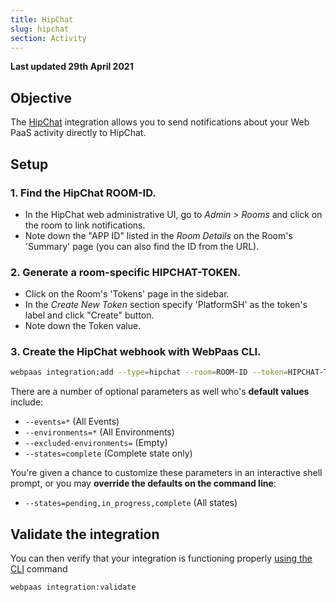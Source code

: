 ```yaml
---
title: HipChat
slug: hipchat
section: Activity
---
```


**Last updated 29th April 2021**


## Objective  

The [HipChat](https://hipchat.com) integration allows you to send notifications about your Web PaaS activity directly to HipChat.

## Setup

### 1. Find the HipChat ROOM-ID.

* In the HipChat web administrative UI, go to _Admin > Rooms_ and click on the room to link notifications.
* Note down the "APP ID" listed in the _Room Details_ on the Room's 'Summary' page (you can also find the ID from the URL).

### 2. Generate a room-specific HIPCHAT-TOKEN.

* Click on the Room's 'Tokens' page in the sidebar.
* In the _Create New Token_ section specify 'PlatformSH' as the token's label and click "Create" button.
* Note down the Token value.

### 3. Create the HipChat webhook with WebPaas CLI.

```bash
webpaas integration:add --type=hipchat --room=ROOM-ID --token=HIPCHAT-TOKEN
```

There are a number of optional parameters as well who's **default values** include:

* `--events=*`  (All Events)
* `--environments=*`  (All Environments)
* `--excluded-environments=` (Empty)
* `--states=complete`  (Complete state only)

You're given a chance to customize these parameters in an interactive shell prompt, or you may **override the defaults on the command line**:

* `--states=pending,in_progress,complete` (All states)

## Validate the integration

You can then verify that your integration is functioning properly [using the CLI](../../integrations-overview#validating-integrations) command

```bash
webpaas integration:validate
```
